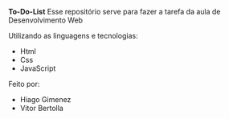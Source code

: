 **To-Do-List**
Esse repositório serve para fazer a tarefa da aula de  Desenvolvimento Web 

Utilizando as linguagens e tecnologias:
- Html
- Css
- JavaScript

Feito por:
- Hiago Gimenez
- Vitor Bertolla